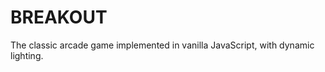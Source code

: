 BREAKOUT
========

The classic arcade game implemented in vanilla JavaScript, with dynamic lighting.
